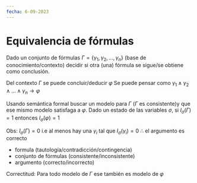 ```yaml
---
fecha: 6-09-2023
---
```


# Equivalencia de fórmulas

Dado un conjunto de fórmulas $\Gamma = \{\gamma_{1}, \gamma_{2},...,\gamma_{n}\}$ (base de conocimiento/contexto) decidir si otra (una) fórmula se sigue/se obtiene como conclusión.

Del contexto $\Gamma$ se puede concluir/deducir $\varphi$
Se puede pensar como $\gamma_{1} \land \gamma_{2}\land...\land \gamma_{n} \rightarrow \varphi$

Usando semántica formal buscar un modelo para $\Gamma$ ($\Gamma$ es consistente)y que ese mismo modelo satisfaga a $\varphi$.
Dado un estado de las variables $\sigma$, si $I_{\sigma}(\Gamma) = 1$ entonces $I_{\sigma}(\varphi) = 1$

Obs:
$I_{\sigma}(\Gamma) = 0$ i.e al menos hay una $\gamma_{i}$ tal que $I_{\sigma}(\gamma_{i})=0$
$\therefore$ el argumento es correcto

- formula (tautología/contradicción/contingencia)
- conjunto de fórmulas (consistente/inconsistente)
- argumento (correcto/incorrecto)

Correctitud: Para todo modelo de $\Gamma$ ese también es modelo de $\varphi$
